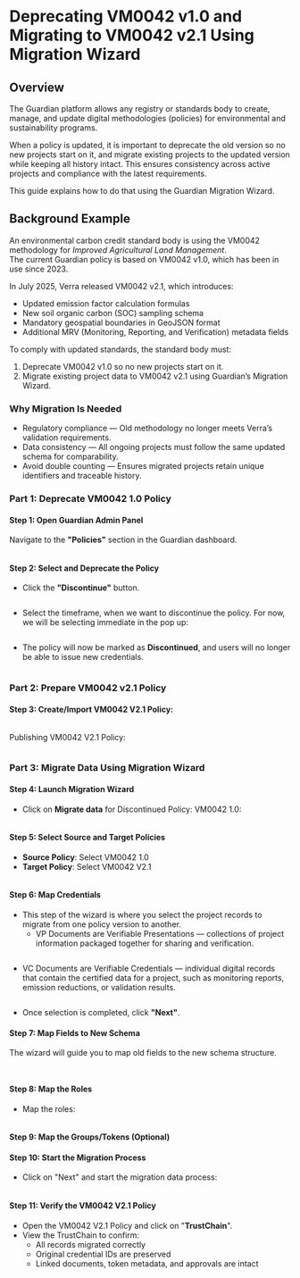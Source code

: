 # Deprecating VM0042 v1.0 and Migrating to VM0042 v2.1 Using Migration Wizard

## Overview

The Guardian platform allows any registry or standards body to create, manage, and update digital methodologies (policies) for environmental and sustainability programs.

When a policy is updated, it is important to deprecate the old version so no new projects start on it, and migrate existing projects to the updated version while keeping all history intact. This ensures consistency across active projects and compliance with the latest requirements.

This guide explains how to do that using the Guardian Migration Wizard.&#x20;

## Background Example

An environmental carbon credit standard body is using the VM0042 methodology for _Improved Agricultural Land Management_.\
The current Guardian policy is based on VM0042 v1.0, which has been in use since 2023.

In July 2025, Verra released VM0042 v2.1, which introduces:

* Updated emission factor calculation formulas
* New soil organic carbon (SOC) sampling schema
* Mandatory geospatial boundaries in GeoJSON format
* Additional MRV (Monitoring, Reporting, and Verification) metadata fields

To comply with updated standards, the standard body must:

1. Deprecate VM0042 v1.0 so no new projects start on it.
2. Migrate existing project data to VM0042 v2.1 using Guardian’s Migration Wizard.

### Why Migration Is Needed

* Regulatory compliance — Old methodology no longer meets Verra’s validation requirements.
* Data consistency — All ongoing projects must follow the same updated schema for comparability.
* Avoid double counting — Ensures migrated projects retain unique identifiers and traceable history.

### Part 1: Deprecate VM0042 1.0 Policy

#### Step 1: Open Guardian Admin Panel

Navigate to the **"Policies"** section in the Guardian dashboard.

<figure><img src="../../../.gitbook/assets/image (109).png" alt=""><figcaption></figcaption></figure>

#### Step 2: Select and Deprecate the Policy

* Click the **"Discontinue"** button.

<figure><img src="../../../.gitbook/assets/image (3).png" alt=""><figcaption></figcaption></figure>

* Select the timeframe, when we want to discontinue the policy. For now, we will be selecting immediate in the pop up:

<figure><img src="../../../.gitbook/assets/image (130).png" alt=""><figcaption></figcaption></figure>

* The policy will now be marked as **Discontinued**, and users will no longer be able to issue new credentials.

<figure><img src="../../../.gitbook/assets/image (137).png" alt=""><figcaption></figcaption></figure>

### Part 2: Prepare VM0042 v2.1 Policy

#### Step 3: Create/Import VM0042 V2.1 Policy:

<figure><img src="../../../.gitbook/assets/image (3) (1).png" alt=""><figcaption></figcaption></figure>

Publishing VM0042 V2.1 Policy:

<figure><img src="../../../.gitbook/assets/image (4).png" alt=""><figcaption></figcaption></figure>

### Part 3: Migrate Data Using Migration Wizard

#### Step 4: Launch Migration Wizard

* Click on **Migrate data** for Discontinued Policy: VM0042 1.0:

<figure><img src="../../../.gitbook/assets/image (171).png" alt=""><figcaption></figcaption></figure>

#### Step 5: Select Source and Target Policies

* **Source Policy**: Select VM0042 1.0
* **Target Policy**: Select VM0042 V2.1

<figure><img src="../../../.gitbook/assets/image (180).png" alt=""><figcaption></figcaption></figure>

#### Step 6: Map Credentials

* This step of the wizard is where you select the project records to migrate from one policy version to another.
  * VP Documents are Verifiable Presentations — collections of project information packaged together for sharing and verification.

<figure><img src="../../../.gitbook/assets/image (9).png" alt=""><figcaption></figcaption></figure>

* VC Documents are Verifiable Credentials — individual digital records that contain the certified data for a project, such as monitoring reports, emission reductions, or validation results.

<figure><img src="../../../.gitbook/assets/image (10).png" alt=""><figcaption></figcaption></figure>

* Once selection is completed, click **"Next"**.

#### Step 7: Map Fields to New Schema

The wizard will guide you to map old fields to the new schema structure.

<figure><img src="../../../.gitbook/assets/image (11).png" alt=""><figcaption></figcaption></figure>

<figure><img src="../../../.gitbook/assets/image (12).png" alt=""><figcaption></figcaption></figure>

#### Step 8: Map the Roles

* Map the roles:

<figure><img src="../../../.gitbook/assets/image (14).png" alt=""><figcaption></figcaption></figure>

#### Step 9: Map the Groups/Tokens (Optional)

#### Step 10: Start the Migration Process

* Click on "Next" and start the migration data process:

<figure><img src="../../../.gitbook/assets/image (15).png" alt=""><figcaption></figcaption></figure>

#### Step 11: Verify the VM0042 V2.1 Policy

* Open the VM0042 V2.1 Policy and click on "**TrustChain**".&#x20;
* View the TrustChain to confirm:
  * All records migrated correctly
  * Original credential IDs are preserved
  * Linked documents, token metadata, and approvals are intact

<figure><img src="../../../.gitbook/assets/image (199).png" alt=""><figcaption></figcaption></figure>

<figure><img src="../../../.gitbook/assets/image (381).png" alt=""><figcaption></figcaption></figure>
